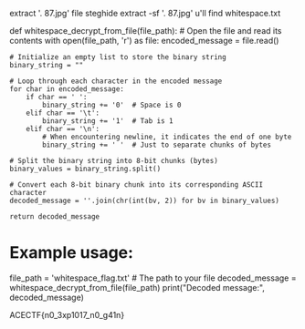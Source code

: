 extract '. 87.jpg' file
steghide extract -sf '. 87.jpg'
u'll find whitespace.txt

def whitespace_decrypt_from_file(file_path):
    # Open the file and read its contents
    with open(file_path, 'r') as file:
        encoded_message = file.read()
    
    # Initialize an empty list to store the binary string
    binary_string = ""

    # Loop through each character in the encoded message
    for char in encoded_message:
        if char == ' ':
            binary_string += '0'  # Space is 0
        elif char == '\t':
            binary_string += '1'  # Tab is 1
        elif char == '\n':
            # When encountering newline, it indicates the end of one byte
            binary_string += ' '  # Just to separate chunks of bytes

    # Split the binary string into 8-bit chunks (bytes)
    binary_values = binary_string.split()

    # Convert each 8-bit binary chunk into its corresponding ASCII character
    decoded_message = ''.join(chr(int(bv, 2)) for bv in binary_values)

    return decoded_message

# Example usage:
file_path = 'whitespace_flag.txt'  # The path to your file
decoded_message = whitespace_decrypt_from_file(file_path)
print("Decoded message:", decoded_message)

ACECTF{n0_3xp1017_n0_g41n}